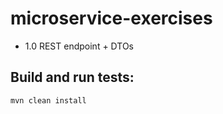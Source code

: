 # microservice-exercises

- 1.0 REST endpoint + DTOs

## Build and run tests:
```shell script
mvn clean install
```